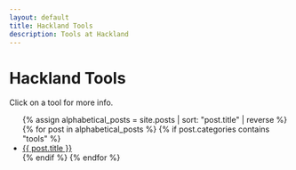 ```yaml
---
layout: default
title: Hackland Tools
description: Tools at Hackland
---
```


<h1>Hackland Tools</h1>

Click on a tool for more info.

<ul>
{% assign alphabetical_posts = site.posts | sort: "post.title" | reverse %}
{% for post in alphabetical_posts %}
{% if post.categories contains "tools" %}
    <li><a href="{{ post.url }}">{{ post.title }}</a></li>
{% endif %}
{% endfor %}
</ul>
